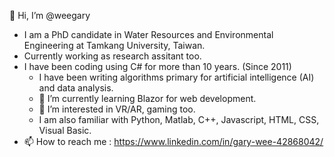 👋 Hi, I’m @weegary
- I am a PhD candidate in Water Resources and Environmental Engineering at Tamkang University, Taiwan.
- Currently working as research assitant too.
- I have been coding using C# for more than 10 years. (Since 2011)
  - I have been writing algorithms primary for artificial intelligence (AI) and data analysis.
  - 🌱 I’m currently learning Blazor for web development.
  - 👀 I’m interested in VR/AR, gaming too.
  - I am also familiar with Python, Matlab, C++, Javascript, HTML, CSS, Visual Basic.
- 📫 How to reach me : https://www.linkedin.com/in/gary-wee-42868042/

<!---
weegary/weegary is a ✨ special ✨ repository because its `README.md` (this file) appears on your GitHub profile.
You can click the Preview link to take a look at your changes.
--->
